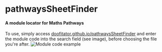 # pathwaysSheetFinder

#### A module locator for Maths Pathways

To use, simply access [doofitator.github.io/pathwaysSheetFinder](http://doofitator.github.io/pathwaysSheetFinder/) and enter the module code into the search field (see image), before choosing the file you're after.
![Module code example](https://i.imgur.com/mx2NuGV.png "Module code")
